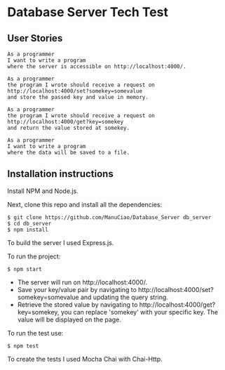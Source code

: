 # Database Server Tech Test

## User Stories

```
As a programmer
I want to write a program
where the server is accessible on http://localhost:4000/.

As a programmer
the program I wrote should receive a request on http://localhost:4000/set?somekey=somevalue
and store the passed key and value in memory.

As a programmer
the program I wrote should receive a request on http://localhost:4000/get?key=somekey
and return the value stored at somekey.

As a programmer
I want to write a program
where the data will be saved to a file.

```

## Installation instructions

Install NPM and Node.js.

Next, clone this repo and install all the dependencies:

```
$ git clone https://github.com/ManuCiao/Database_Server db_server
$ cd db_server
$ npm install
```
To build the server I used Express.js.

To run the project:

```
$ npm start

```

* The server will run on http://localhost:4000/.
* Save your key/value pair by navigating to http://localhost:4000/set?somekey=somevalue and updating the query string.
* Retrieve the stored value by navigating to http://localhost:4000/get?key=somekey, you can replace 'somekey' with your specific key. The value will be displayed on the page.

To run the test use:
```
$ npm test
```

To create the tests I used Mocha Chai with Chai-Http.
